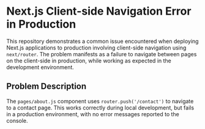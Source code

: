 # Next.js Client-side Navigation Error in Production

This repository demonstrates a common issue encountered when deploying Next.js applications to production involving client-side navigation using `next/router`. The problem manifests as a failure to navigate between pages on the client-side in production, while working as expected in the development environment.

## Problem Description

The `pages/about.js` component uses `router.push('/contact')` to navigate to a contact page.  This works correctly during local development, but fails in a production environment, with no error messages reported to the console.